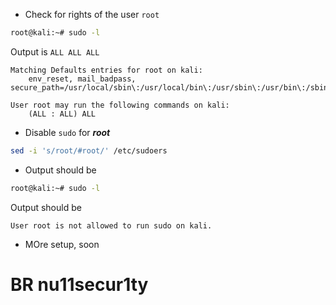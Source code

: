 - Check for rights of the user `root`
```bash
root@kali:~# sudo -l
```
  Output is `ALL ALL ALL`
```
Matching Defaults entries for root on kali:
    env_reset, mail_badpass, secure_path=/usr/local/sbin\:/usr/local/bin\:/usr/sbin\:/usr/bin\:/sbin\:/bin

User root may run the following commands on kali:
    (ALL : ALL) ALL
```

- Disable `sudo` for ***root***
```bash
sed -i 's/root/#root/' /etc/sudoers
```
- Output should be

```bash
root@kali:~# sudo -l
```
  Output should be
```
User root is not allowed to run sudo on kali.
```
- MOre setup, soon 
# BR nu11secur1ty
